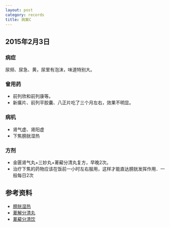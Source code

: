 ```yaml
---
layout: post
category: records
title: 病案C
---
```


## 2015年2月3日 ##

### 病症 ###

尿频、尿急、黄，尿里有泡沫，味道特别大。

### 曾用药 ###

- 前列欣和前列康等。
- 新癀片、前列平胶囊、八正片吃了三个月左右，效果不明显。

### 病机 ###

- 肾气虚、肾阳虚
- 下焦膀胱湿热

### 方剂 ###

- 金匮肾气丸+三妙丸+萆薢分清丸复方，早晚2次。
- 治疗下焦的药物应该在饭前一小时左右服用，这样才能直达膀胱发挥作用．一般每日2次

## 参考资料 ##

- [膀胱湿热](http://baike.baidu.com/link?url=v5LGsepvMFDwmdS6OAvgKeMLuIIQyAnKUkUIc-z7qYYgHZr3SWYL4lT2eCnBI0MGnAnt6zylH9_wmX-uGcoJY_)
- [萆解分清丸](http://baike.baidu.com/link?url=mOIkH-jC2-1O4qXx9pdvYT3lQIphg0ZkTkdBSrw_mXe9QiK3atT3eXnDK8zPtOku3TG4szmw7CJVSD3rZ4hM0K)
- [萆薢分清饮](http://baike.baidu.com/link?url=6lukoBATELziqb4hpw6h2MtNNSaeNud-5tUSz2l0q5EmbzNPo12g_WAI23Xd35v9vX1q2JPMRHOAQ_2Kbbvndq)
